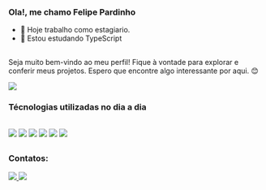 ### Ola!, me  chamo Felipe Pardinho

- 🔭 Hoje trabalho como estagiario.
- 🌱 Estou estudando TypeScript

##

Seja muito bem-vindo ao meu perfil! Fique à vontade para explorar e conferir meus projetos. Espero que encontre algo interessante por aqui. 😊

<picture>
  <source
    srcset="https://github-readme-stats.vercel.app/api?username=Lipe-pard&show_icons=true&theme=dark"
    media="(prefers-color-scheme: dark)"
  />
  <source
    srcset="https://github-readme-stats.vercel.app/api?username=Lipe-pard&show_icons=true"
    media="(prefers-color-scheme: light), (prefers-color-scheme: no-preference)"
  />
  <img src="https://github-readme-stats.vercel.app/api?username=Lipe-pard&show_icons=true" />
</picture>

  ### Técnologias utilizadas no dia a dia  
  <div style="display: inline-block">
    <br>
      <img src="https://img.shields.io/badge/HTML5-E34F26?style=for-the-badge&logo=html5&logoColor=white"/>
      <img src="https://img.shields.io/badge/CSS3-1572B6?style=for-the-badge&logo=css3&logoColor=white"/>
      <img src="https://img.shields.io/badge/JavaScript-F7DF1E?style=for-the-badge&logo=javascript&logoColor=black"/>
      <img src="https://img.shields.io/badge/Tailwind_CSS-38B2AC?style=for-the-badge&logo=tailwind-css&logoColor=white"/>
      <img src="https://img.shields.io/badge/React-20232A?style=for-the-badge&logo=react&logoColor=61DAFB"/>
      <img src="https://img.shields.io/badge/Laravel-FF2D20?style=for-the-badge&logo=laravel&logoColor=white"/>
    <br>
  </div>

##

### Contatos: 

<div style="display: inline-block">
    <a href="https://mail.google.com/mail/u/0/?tab=rm&ogbl#inbox?compose=GTvVlcRwRQMWQCJmCQJHGmxlfVDgstbzqhCRlzQrfGbGFMQbjswnpCvcXhTTLNSzXwgkBncfbcxnB">
      <img src="https://img.shields.io/badge/Gmail-D14836?style=for-the-badge&logo=gmail&logoColor=white"/>
    </a>
    <a href="https://www.linkedin.com/in/felipe-pardinho-695170245/">
      <img src="https://img.shields.io/badge/LinkedIn-0077B5?style=for-the-badge&logo=linkedin&logoColor=white"/>
    </a>
</div>


